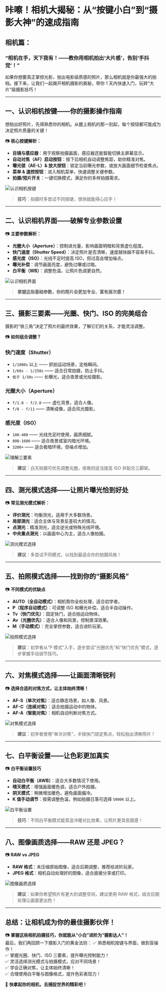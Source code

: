 # 咔嚓！相机大揭秘：从“按键小白”到“摄影大神”的速成指南

## 相机篇：

### “相机在手，天下我有！——教你用相机拍出‘大片感’，告别‘手抖党’！”

如果你想要真正掌控光影，拍出电影级质感的照片，那么相机就是你最强大的拍档。接下来，让我们一起揭开相机摄影的奥秘，带你 1 天内快速入门，玩转“大片”级摄影技巧！

---

## 一、认识相机按键——你的摄影操作指南

想拍出好照片，先得熟悉你的相机。从握上相机的那一刻起，每个按钮都可能成为决定照片质量的关键！

📷 **核心按键解析：**

- **目镜与感应器**：用于观察拍摄画面，感应器还能智能切换主屏幕显示。
- **自动对焦（AF）启动按钮**：按下后相机自动调整焦距，助你精准对焦。
- **曝光锁（AE-L）& 放大按钮**：锁定当前曝光参数，或放大画面细节检查焦点。
- **菜单 & 速控按钮**：进入相机菜单，快速调整关键参数。
- **拍摄/短片开关**：一键切换模式，满足你的多样拍摄需求。

![认识相机按键](https://pic1.imgdb.cn/item/67d93bae88c538a9b5c03957.jpg)

> **技巧**：拍摄时多尝试不同按键，很快就能得心应手！

---

## 二、认识相机界面——破解专业参数设置

📷 **主要参数解析：**

- **光圈大小（Aperture）**：控制进光量，影响画面明暗和背景虚化程度。
- **快门速度（Shutter Speed）**：决定照片是否清晰，速度越快越不容易手抖。
- **感光度（ISO）**：光线不足时提高 ISO，但过高会增加噪点。
- **曝光补偿**：调节画面亮度，避免过曝或过暗。
- **白平衡（WB）**：调整色温，让照片色调更自然。

![认识相机界面](https://pic1.imgdb.cn/item/67d93bae88c538a9b5c03952.jpg)

> **掌握这些基础参数，你的照片会更加专业、富有层次感！**

---

## 三、摄影三要素——光圈、快门、ISO 的完美组合

摄影的“铁三角”决定了照片的最终效果，了解它们的关系，才能灵活调整。

📷 **如何组合调整？**

### **快门速度（Shutter）**

- `1/1000s` 以上 —— 抓拍运动场景，定格瞬间。
- `1/60s - 1/250s` —— 适合日常拍摄，防止手抖。
- `低于 1/30s` —— 长曝光，适合夜景或光绘摄影。

### **光圈大小（Aperture）**

- `f/1.8 - f/2.8` —— 虚化背景，适合人像。
- `f/8 - f/11` —— 清晰成像，适合风光摄影。

### **感光度（ISO）**

- `100-400` —— 光线充足时使用，画质细腻。
- `800-1600` —— 适合夜景或室内暗光环境。
- `3200+` —— 适合极暗环境，但噪点增加。

![理解三要素](https://pic1.imgdb.cn/item/67d93bae88c538a9b5c03953.jpg)

> **建议**：白天拍摄可优先调整光圈，夜晚则适当提高 ISO 并配合三脚架。

---

## 四、测光模式选择——让照片曝光恰到好处

📷 **常见测光模式解析：**

- **评价测光**：均衡测光，适用于大多数场景。
- **局部测光**：适合主体与背景反差较大的情况。
- **点测光**：精准测光，适合逆光或特殊光线环境。
- **中央重点测光**：以画面中心为主，适合人像拍摄。

![测光模式选择](https://pic1.imgdb.cn/item/67d93bae88c538a9b5c03955.jpg)

> **建议**：多尝试不同模式，以找到最适合你的拍摄风格！

---

## 五、拍照模式选择——找到你的“摄影风格”

📷 **不同模式的优缺点**

- **AUTO（全自动模式）**：相机帮你全权处理，适合初学者。
- **P（程序自动模式）**：可调整 ISO 和曝光补偿，适合半自动操作。
- **Tv（快门优先）**：固定快门，适合拍运动物体。
- **Av（光圈优先）**：适合人像和风景，控制景深效果。
- **M（手动模式）**：完全掌控参数，适合进阶玩家。

![拍照模式选择](https://pic1.imgdb.cn/item/67d93bae88c538a9b5c03958.jpg)

> **建议**：初学者从“P 模式”入手，逐步尝试“光圈优先”和“快门优先”模式，逐步掌握手动调节技巧。

---

## 六、对焦模式选择——让画面清晰锐利

📷 **选择合适的对焦方式，让主体始终清晰！**

- **AF-S（单次对焦）**：适合静态场景，如人像、风景。
- **AF-C（连续对焦）**：适合拍摄运动中的物体。
- **AF-A（智能对焦）**：相机自动判断对焦方式。

![对焦模式选择](https://pic1.imgdb.cn/item/67d93bae88c538a9b5c03956.jpg)

> **建议**：初学者使用“单次对焦”，半按快门锁定焦点，轻松拍出清晰照片！

---

## 七、白平衡设置——让色彩更加真实

📷 **白平衡设置技巧**

- **自动白平衡（AWB）**：适合大多数情况下使用。
- **晴天模式**：增强画面暖色调，适合户外拍摄。
- **阴天模式**：稍微增加暖色，避免画面偏冷。
- **K 值手动调节**：按需调整色温，例如拍摄日落可选择 `5000K` 以上。

![白平衡设置](https://pic1.imgdb.cn/item/67d93bae88c538a9b5c03954.jpg)

> **技巧**：不同白平衡模式能营造冷暖对比效果，让照片更具氛围感！

---

## 八、图像画质选择——RAW 还是 JPEG？

📷 **RAW vs JPEG**

- **RAW 格式**：未压缩原始图像，适合后期调整，推荐给进阶玩家。
- **JPEG 格式**：相机自动处理好的图像，适合直接分享或打印。

![图像画质选择](https://pic1.imgdb.cn/item/67d93d9d88c538a9b5c03b08.jpg)

> **建议**：如果你希望照片有更大的调整空间，建议使用 RAW 格式，结合后期处理让画面更出色！

---

## 总结：让相机成为你的最佳摄影伙伴！

📷 **掌握这些相机拍摄技巧，你就能从“小白”进阶为“摄影达人”！**  
最后，我们再回顾一下摄影入门的黄金法则：
✅ 熟悉相机按键与界面，做到盲操作！  
✅ 掌握光圈、快门、ISO 三要素，提升曝光控制能力！  
✅ 灵活选择测光模式与拍摄模式，应对不同场景！  
✅ 学会正确对焦，让主体始终清晰！  
✅ 合理使用白平衡与图像格式，提升色彩表现力！

📸 **快拿起你的相机，去捕捉世界的精彩吧！**